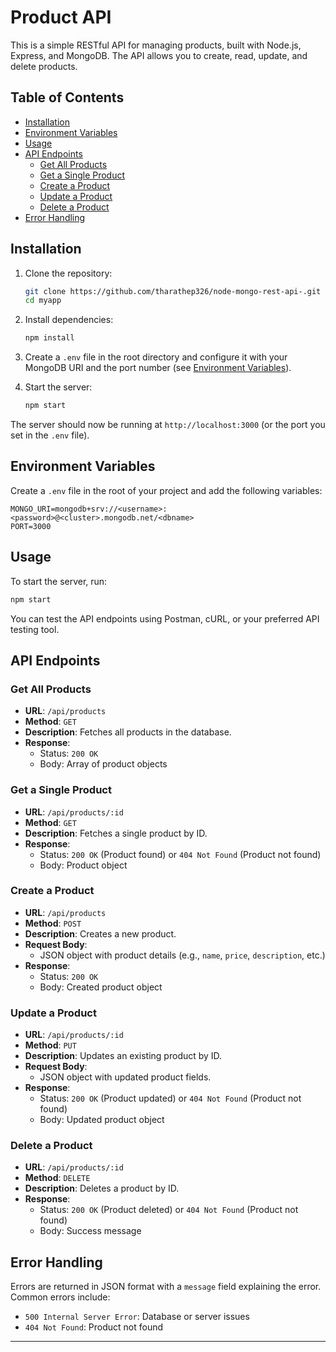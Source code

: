 # Product API

This is a simple RESTful API for managing products, built with Node.js, Express, and MongoDB. The API allows you to create, read, update, and delete products.

## Table of Contents

- [Installation](#installation)
- [Environment Variables](#environment-variables)
- [Usage](#usage)
- [API Endpoints](#api-endpoints)
  - [Get All Products](#get-all-products)
  - [Get a Single Product](#get-a-single-product)
  - [Create a Product](#create-a-product)
  - [Update a Product](#update-a-product)
  - [Delete a Product](#delete-a-product)
- [Error Handling](#error-handling)

## Installation

1. Clone the repository:

   ```bash
   git clone https://github.com/tharathep326/node-mongo-rest-api-.git
   cd myapp
   ```

2. Install dependencies:

   ```bash
   npm install
   ```

3. Create a `.env` file in the root directory and configure it with your MongoDB URI and the port number (see [Environment Variables](#environment-variables)).

4. Start the server:

   ```bash
   npm start
   ```

The server should now be running at `http://localhost:3000` (or the port you set in the `.env` file).

## Environment Variables

Create a `.env` file in the root of your project and add the following variables:

```plaintext
MONGO_URI=mongodb+srv://<username>:<password>@<cluster>.mongodb.net/<dbname>
PORT=3000
```

## Usage

To start the server, run:

```bash
npm start
```

You can test the API endpoints using Postman, cURL, or your preferred API testing tool.

## API Endpoints

### Get All Products

- **URL**: `/api/products`
- **Method**: `GET`
- **Description**: Fetches all products in the database.
- **Response**:
  - Status: `200 OK`
  - Body: Array of product objects

### Get a Single Product

- **URL**: `/api/products/:id`
- **Method**: `GET`
- **Description**: Fetches a single product by ID.
- **Response**:
  - Status: `200 OK` (Product found) or `404 Not Found` (Product not found)
  - Body: Product object

### Create a Product

- **URL**: `/api/products`
- **Method**: `POST`
- **Description**: Creates a new product.
- **Request Body**:
  - JSON object with product details (e.g., `name`, `price`, `description`, etc.)
- **Response**:
  - Status: `200 OK`
  - Body: Created product object

### Update a Product

- **URL**: `/api/products/:id`
- **Method**: `PUT`
- **Description**: Updates an existing product by ID.
- **Request Body**:
  - JSON object with updated product fields.
- **Response**:
  - Status: `200 OK` (Product updated) or `404 Not Found` (Product not found)
  - Body: Updated product object

### Delete a Product

- **URL**: `/api/products/:id`
- **Method**: `DELETE`
- **Description**: Deletes a product by ID.
- **Response**:
  - Status: `200 OK` (Product deleted) or `404 Not Found` (Product not found)
  - Body: Success message

## Error Handling

Errors are returned in JSON format with a `message` field explaining the error. Common errors include:

- `500 Internal Server Error`: Database or server issues
- `404 Not Found`: Product not found

---